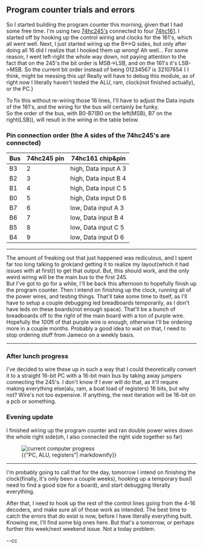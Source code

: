 ## Program counter trials and errors

So I started building the program counter this morning, given that I had some free time.
I'm using two [74hc245's](https://www.jameco.com/Jameco/Products/ProdDS/45671.pdf) connected to four [74hc161](https://eater.net/datasheets/74ls161.pdf).
I started off by hooking up the control wiring and clocks for the 161's, which all went well.  Next, I just started wiring up the B<->Q sides, but only after doing all 16 did I realize that I hooked them up wrong!  Ah well...
For some reason, I went left-right the whole way down, not paying attention to the fact that on the 245's the bit order is MSB->LSB, and on the 161's it's LSB->MSB.  So the current bit order instead of being 01234567 is 32107654 ( I think, might be messing this up!  Really will have to debug this module, as of right now I literally haven't tested the ALU, ram, clock(not finished actually), or the PC.)

To fix this without re-wiring those 16 lines, I'll have to adjust the Data inputs of the 161's, and the wiring for the bus will certainly be funky.  
So the order of the bus, with B0-B7(B0 on the left(MSB), B7 on the right(LSB)), will result in the wiring in the table below.  

### Pin connection order (the A sides of the 74hc245's are connected)
| Bus | 74hc245 pin | 74hc161 chip&pin      |
|-----|-------------|-----------------------|
| B3  | 2           | high, Data input A 3  |
| B2  | 3           | high, Data input B 4  |
| B1  | 4           | high, Data input C 5  |
| B0  | 5           | high, Data input D 6  |
| B7  | 6           | low, Data input A 3   |
| B6  | 7           | low, Data input B 4   | 
| B5  | 8           | low, Data input C 5   |
| B4  | 9           | low, Data input D 6   |

---

The amount of freaking out that just happened was rediculous, and I spent far too long talking to grok(and getting it to realize my layout(which it had issues with at first)) to get that output.  But, this should work, and the only weird wiring will be the main bus to the first 245.  
But I've got to go for a while, I'll be back this afternoon to hopefully finish up the program counter.  Then I intend on finishing up the clock, running all of the power wires, and testing things.  That'll take some time to itself, as I'll have to setup a couple debugging led breadboards temporarily, as I don't have leds on these boards(not enough space).  That'll be a bunch of breadboards off to the right of the main board with a ton of purple wire.  Hopefully the 100ft of that purple wire is enough, otherwise I'll be ordering more in a couple months.  Probably a good idea to wait on that, I need to stop ordering stuff from Jameco on a weekly basis.  

---

### After lunch progress

I've decided to wire these up in such a way that I could theoretically convert it to a straight 16-bit PC with a 16-bit main bus by taking away jumpers connecting the 245's.  I don't know if I ever will do that, as it'll require making everything else(alu, ram, a boat load of registers) 16 bits, but why not?  Wire's not too expensive.  If anything, the next iteration will be 16-bit on a pcb or something.  


### Evening update
I finished wiring up the program counter and ran double power wires down the whole right side(oh, I also connected the right side together so far)
<figure>
  <div>
  <img src="{{site.url}}/assets/img/20250518_174459.jpeg" alt="current computer progress  "/>
  </div>
  <figcaption>{{"PC, ALU, registers"| markdownify}}</figcaption>
</figure>

---

I'm probably going to call that for the day, tomorrow I intend on finishing the clock(finally, it's only been a couple weeks), hooking up a temporary bus(I need to find a good size for a board), and start debugging literally everything.  

After that, I need to hook up the rest of the control lines going from the 4-16 decoders, and make sure all of those work as intended.  The best time to catch the errors that do exist is now, before I have literally everything built.  Knowing me, I'll find some big ones here.  But that's a tomorrow, or perhaps further this week/next weekend issue.  Not a today problem.

--cc